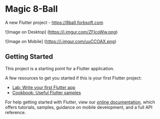 # Magic 8-Ball

A new Flutter project - https://8ball.forbsoft.com

![Image on Desktop]
(https://i.imgur.com/ZFIcoWw.png)

![Image on Mobile]
(https://i.imgur.com/uuCCOAX.png)


## Getting Started

This project is a starting point for a Flutter application.

A few resources to get you started if this is your first Flutter project:

- [Lab: Write your first Flutter app](https://flutter.dev/docs/get-started/codelab)
- [Cookbook: Useful Flutter samples](https://flutter.dev/docs/cookbook)

For help getting started with Flutter, view our
[online documentation](https://flutter.dev/docs), which offers tutorials,
samples, guidance on mobile development, and a full API reference.
